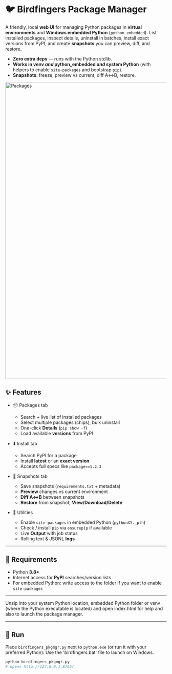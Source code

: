 # 🐦 Birdfingers Package Manager

A friendly, local **web UI** for managing Python packages in **virtual environments** and **Windows embedded Python** (`python_embedded`). List installed packages, inspect details, uninstall in batches, install exact versions from PyPI, and create **snapshots** you can preview, diff, and restore.

- **Zero extra deps** — runs with the Python stdlib.
- **Works in venv _and_ python_embedded _and_ system Python** (with helpers to enable `site-packages` and bootstrap `pip`).
- **Snapshots**: freeze, preview vs current, diff A↔B, restore.

<img width="1897" height="926" alt="Packages" src="https://github.com/user-attachments/assets/35b530f8-7eb7-459a-93ab-f555f6d6af60" />


## ✨ Features

- 📦 Packages tab
  - Search + live list of installed packages
  - Select multiple packages (chips), bulk uninstall
  - One-click **Details** (`pip show -f`)
  - Load available **versions** from PyPI

- ⬇️ Install tab
  - Search PyPI for a package
  - Install **latest** or an **exact version**
  - Accepts full specs like `package==1.2.3`

- 🧊 Snapshots tab
  - Save snapshots (`requirements.txt` + metadata)
  - **Preview** changes vs current environment
  - **Diff A↔B** between snapshots
  - **Restore** from snapshot; **View/Download/Delete**

- 🧰 Utilities
  - Enable `site-packages` in embedded Python (`pythonXY._pth`)
  - Check / install `pip` via `ensurepip` if available
  - Live **Output** with job status
  - Rolling text & JSONL **logs**

---

## 🧩 Requirements

- Python **3.8+**
- Internet access for **PyPI** searches/version lists
- For embedded Python: write access to the folder if you want to enable `site-packages`

---

Unzip into your system Python location, embedded Python folder or venv (where the Python executable is located) and open index.html for help and also to launch the package manager.

---

## 🚀 Run

Place `birdfingers_pkgmgr.py` next to `python.exe` (or run it with your preferred Python): Use the 'birdfingers.bat' file to launch on Windows.

```bash
python birdfingers_pkgmgr.py
# opens http://127.0.0.1:8765/

